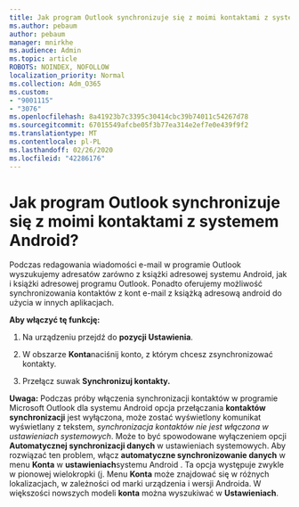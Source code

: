 ```yaml
---
title: Jak program Outlook synchronizuje się z moimi kontaktami z systemem Android?
ms.author: pebaum
author: pebaum
manager: mnirkhe
ms.audience: Admin
ms.topic: article
ROBOTS: NOINDEX, NOFOLLOW
localization_priority: Normal
ms.collection: Adm_O365
ms.custom:
- "9001115"
- "3076"
ms.openlocfilehash: 8a41923b7c3395c30414cbc39b74011c54267d78
ms.sourcegitcommit: 67015549afcbe05f3b77ea314e2ef7e0e439f9f2
ms.translationtype: MT
ms.contentlocale: pl-PL
ms.lasthandoff: 02/26/2020
ms.locfileid: "42286176"
---
```

# <a name="how-does-outlook-sync-with-my-android-contacts"></a>Jak program Outlook synchronizuje się z moimi kontaktami z systemem Android?

Podczas redagowania wiadomości e-mail w programie Outlook wyszukujemy adresatów zarówno z książki adresowej systemu Android, jak i książki adresowej programu Outlook. Ponadto oferujemy możliwość synchronizowania kontaktów z kont e-mail z książką adresową android do użycia w innych aplikacjach. 
 
**Aby włączyć tę funkcję:**
 
1. Na urządzeniu przejdź do **pozycji Ustawienia**.

2. W obszarze **Konta**naciśnij konto, z którym chcesz zsynchronizować kontakty.

3. Przełącz suwak **Synchronizuj kontakty.**
 
**Uwaga:** Podczas próby włączenia synchronizacji kontaktów w programie Microsoft Outlook dla systemu Android opcja przełączania **kontaktów synchronizacji** jest wyłączona, może zostać wyświetlony komunikat wyświetlany z tekstem, *synchronizacja kontaktów nie jest włączona w ustawieniach systemowych*. Może to być spowodowane wyłączeniem opcji **Automatycznej synchronizacji danych** w ustawieniach systemowych. Aby rozwiązać ten problem, włącz **automatyczne synchronizowanie danych** w menu **Konta** w **ustawieniach**systemu Android . Ta opcja występuje zwykle w pionowej wielokropki (j. Menu **Konta** może znajdować się w różnych lokalizacjach, w zależności od marki urządzenia i wersji Androida. W większości nowszych modeli **konta** można wyszukiwać w **Ustawieniach**.